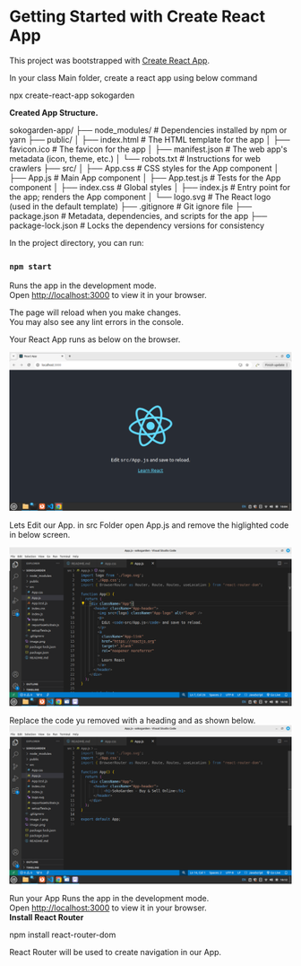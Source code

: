 # Getting Started with Create React App

This project was bootstrapped with [Create React App](https://github.com/facebook/create-react-app).

In your class Main folder, create a react app using below command
  
  npx create-react-app sokogarden



<b>Created App Structure. </b> <br>

sokogarden-app/
├── node_modules/           # Dependencies installed by npm or yarn
├── public/
│   ├── index.html          # The HTML template for the app
│   ├── favicon.ico         # The favicon for the app
│   ├── manifest.json       # The web app's metadata (icon, theme, etc.)
│   └── robots.txt          # Instructions for web crawlers
├── src/
│   ├── App.css             # CSS styles for the App component
│   ├── App.js              # Main App component
│   ├── App.test.js         # Tests for the App component
│   ├── index.css           # Global styles
│   ├── index.js            # Entry point for the app; renders the App component
│   └── logo.svg            # The React logo (used in the default template)
├── .gitignore              # Git ignore file
├── package.json            # Metadata, dependencies, and scripts for the app
├── package-lock.json       # Locks the dependency versions for consistency



In the project directory, you can run:

### `npm start`

Runs the app in the development mode.\
Open [http://localhost:3000](http://localhost:3000) to view it in your browser.

The page will reload when you make changes.\
You may also see any lint errors in the console.


Your React App runs as below on the browser.

![alt text](image.png)

Lets Edit our App.
in src Folder open App.js and remove the higlighted code in below screen.

![alt text](image-1.png)


Replace the code yu removed with a heading and as shown below.
![alt text](image-2.png)


Run your App 
Runs the app in the development mode.\
Open [http://localhost:3000](http://localhost:3000) to view it in your browser.
<br>
<b>Install React Router </b> <br>

   npm install react-router-dom

React Router will be used to create navigation in our App.
<br>









